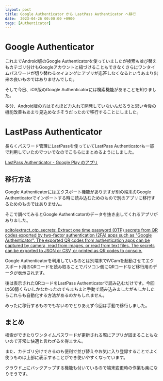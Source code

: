 ```yaml
---
layout: post
title: Google Authenticator から LastPass Authenticator へ移行 
date:  2023-04-26 00:00:00 +0900
tags: [Authenticator]
---
```


# Google Authenticator

これまでAndroid版のGoogle Authenticatorを使っていましたが検索も並び替えもカテゴリ分けもGoogleアカウントと紐づけることもできなくさらにワンタイムパスワードが切り替わるタイミングにアプリが応答しなくなるというあまり出来の良いものではありませんでした。

そして今日、iOS版のGoogle Authenticatorには検索機能があることを知りました。

多分、Android版の方はそれほど力入れて開発していないんだろうと思い今後の機能改善もあまり見込めなさそうだったので移行することにしました。

# LastPass Authenticator

長らくパスワード管理にLastPassを使っていてLastPass Authenticatorも一部で利用していたのでついでなのでこちらにまとめるようにしました。

[LastPass Authenticator - Google Play のアプリ](https://play.google.com/store/apps/details?id=com.lastpass.authenticator&hl=ja&gl=JP)

## 移行方法

Google Authenticatorにはエクスポート機能がありますが別の端末のGoogle Authenticatorでインポートする時に読み込むためのもので別のアプリに移行するためのものではありません。

そこで調べてみるとGoogle Authenticatorのデータを抜き出してくれるアプリがありました。

[scito/extract_otp_secrets: Extract one time password (OTP) secrets from QR codes exported by two-factor authentication (2FA) apps such as "Google Authenticator". The exported QR codes from authentication apps can be captured by camera, read from images, or read from text files. The secrets can be exported to JSON or CSV, or printed as QR codes to console.](https://github.com/scito/extract_otp_secrets)

Google Authenticatorを利用しているのとは別端末でiVCamを起動させてエクスポート用のQRコードを読み取ることでパソコン側にQRコードなど移行用のデータが表示されます。

後は表示されたQRコードをLastPass Authenticatorで読み込むだけです。今回は60弱くらいしかなかったのでちまちまと手動で読み込みましたがもしかしたらこれらも自動化する方法があるのかもしれません。

めったに移行するものでもないのでとりあえず今回は手動で移行しました。

## まとめ

検索ができたりワンタイムパスワードが更新される際にアプリが固まることもないので非常に快適と言わざるを得ません。

また、カテゴリ分けできるのも便利で並び替えやお気に入り登録することでよく使うものは上部に表示することができ使いやすくなっています。

クラウド上にバックアップする機能も付いているので端末変更時の作業も楽になりそうです。
